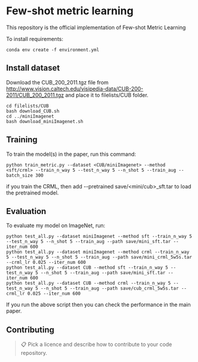 # Few-shot metric learning

This repository is the official implementation of Few-shot Metric Learning

To install requirements:

```setup
conda env create -f environment.yml
```

## Install dataset 
Download the CUB_200_2011.tgz file from http://www.vision.caltech.edu/visipedia-data/CUB-200-2011/CUB_200_2011.tgz 
and place it to filelists/CUB folder.

```install 
cd filelists/CUB
bash download_CUB.sh
cd ../miniImagenet
bash download_miniImagenet.sh
```

## Training

To train the model(s) in the paper, run this command:

```train
python train_metric.py --dataset <CUB/miniImagenet> --method <sft/crml> --train_n_way 5 --test_n_way 5 --n_shot 5 --train_aug --batch_size 300 
```
if you train the CRML, then add --pretrained save/<mini/cub>_sft.tar to load the pretrained model. 

## Evaluation

To evaluate my model on ImageNet, run:

```eval
python test_all.py --dataset miniImagenet --method sft --train_n_way 5 --test_n_way 5 --n_shot 5 --train_aug --path save/mini_sft.tar --iter_num 600 
python test_all.py --dataset miniImagenet --method crml --train_n_way 5 --test_n_way 5 --n_shot 5 --train_aug --path save/mini_crml_5w5s.tar --crml_lr 0.025 --iter_num 600 
python test_all.py --dataset CUB --method sft --train_n_way 5 --test_n_way 5 --n_shot 5 --train_aug --path save/mini_sft.tar --iter_num 600 
python test_all.py --dataset CUB --method crml --train_n_way 5 --test_n_way 5 --n_shot 5 --train_aug --path save/cub_crml_5w5s.tar --crml_lr 0.025 --iter_num 600 

```

If you run the above script then you can check the performance in the main paper. 

## Contributing

>📋  Pick a licence and describe how to contribute to your code repository. 